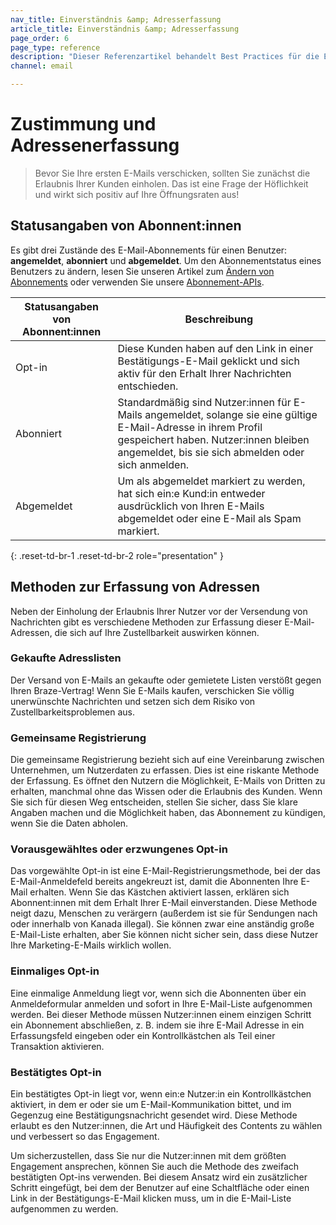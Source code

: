 ```yaml
---
nav_title: Einverständnis &amp; Adresserfassung
article_title: Einverständnis &amp; Adresserfassung
page_order: 6
page_type: reference
description: "Dieser Referenzartikel behandelt Best Practices für die Einholung von Zustimmungen und E-Mail-Adressen von Nutzer:innen und definiert die verschiedenen möglichen Statusangaben von Nutzer:innen, die sich für den Newsletter angemeldet haben."
channel: email

---
```


# Zustimmung und Adressenerfassung

> Bevor Sie Ihre ersten E-Mails verschicken, sollten Sie zunächst die Erlaubnis Ihrer Kunden einholen. Das ist eine Frage der Höflichkeit und wirkt sich positiv auf Ihre Öffnungsraten aus!

## Statusangaben von Abonnent:innen

Es gibt drei Zustände des E-Mail-Abonnements für einen Benutzer: **angemeldet**, **abonniert** und **abgemeldet**. Um den Abonnementstatus eines Benutzers zu ändern, lesen Sie unseren Artikel zum [Ändern von Abonnements]({{site.baseurl}}/user_guide/message_building_by_channel/email/managing_user_subscriptions/#changing-subscriptions) oder verwenden Sie unsere [Abonnement-APIs]({{site.baseurl}}/api/endpoints/subscription_groups/post_update_user_subscription_group_status/).

| Statusangaben von Abonnent:innen | Beschreibung |
|---|---|
| Opt-in | Diese Kunden haben auf den Link in einer Bestätigungs-E-Mail geklickt und sich aktiv für den Erhalt Ihrer Nachrichten entschieden. |
| Abonniert | Standardmäßig sind Nutzer:innen für E-Mails angemeldet, solange sie eine gültige E-Mail-Adresse in ihrem Profil gespeichert haben. Nutzer:innen bleiben angemeldet, bis sie sich abmelden oder sich anmelden. |
| Abgemeldet | Um als abgemeldet markiert zu werden, hat sich ein:e Kund:in entweder ausdrücklich von Ihren E-Mails abgemeldet oder eine E-Mail als Spam markiert. |
{: .reset-td-br-1 .reset-td-br-2 role="presentation" }

## Methoden zur Erfassung von Adressen

Neben der Einholung der Erlaubnis Ihrer Nutzer vor der Versendung von Nachrichten gibt es verschiedene Methoden zur Erfassung dieser E-Mail-Adressen, die sich auf Ihre Zustellbarkeit auswirken können. 

### Gekaufte Adresslisten

Der Versand von E-Mails an gekaufte oder gemietete Listen verstößt gegen Ihren Braze-Vertrag! Wenn Sie E-Mails kaufen, verschicken Sie völlig unerwünschte Nachrichten und setzen sich dem Risiko von Zustellbarkeitsproblemen aus.

### Gemeinsame Registrierung

Die gemeinsame Registrierung bezieht sich auf eine Vereinbarung zwischen Unternehmen, um Nutzerdaten zu erfassen. Dies ist eine riskante Methode der Erfassung. Es öffnet den Nutzern die Möglichkeit, E-Mails von Dritten zu erhalten, manchmal ohne das Wissen oder die Erlaubnis des Kunden. Wenn Sie sich für diesen Weg entscheiden, stellen Sie sicher, dass Sie klare Angaben machen und die Möglichkeit haben, das Abonnement zu kündigen, wenn Sie die Daten abholen.

### Vorausgewähltes oder erzwungenes Opt-in

Das vorgewählte Opt-in ist eine E-Mail-Registrierungsmethode, bei der das E-Mail-Anmeldefeld bereits angekreuzt ist, damit die Abonnenten Ihre E-Mail erhalten. Wenn Sie das Kästchen aktiviert lassen, erklären sich Abonnent:innen mit dem Erhalt Ihrer E-Mail einverstanden. Diese Methode neigt dazu, Menschen zu verärgern (außerdem ist sie für Sendungen nach oder innerhalb von Kanada illegal). Sie können zwar eine anständig große E-Mail-Liste erhalten, aber Sie können nicht sicher sein, dass diese Nutzer Ihre Marketing-E-Mails wirklich wollen.

### Einmaliges Opt-in

Eine einmalige Anmeldung liegt vor, wenn sich die Abonnenten über ein Anmeldeformular anmelden und sofort in Ihre E-Mail-Liste aufgenommen werden. Bei dieser Methode müssen Nutzer:innen einem einzigen Schritt ein Abonnement abschließen, z. B. indem sie ihre E-Mail Adresse in ein Erfassungsfeld eingeben oder ein Kontrollkästchen als Teil einer Transaktion aktivieren.

### Bestätigtes Opt-in

Ein bestätigtes Opt-in liegt vor, wenn ein:e Nutzer:in ein Kontrollkästchen aktiviert, in dem er oder sie um E-Mail-Kommunikation bittet, und im Gegenzug eine Bestätigungsnachricht gesendet wird. Diese Methode erlaubt es den Nutzer:innen, die Art und Häufigkeit des Contents zu wählen und verbessert so das Engagement. 

Um sicherzustellen, dass Sie nur die Nutzer:innen mit dem größten Engagement ansprechen, können Sie auch die Methode des zweifach bestätigten Opt-ins verwenden. Bei diesem Ansatz wird ein zusätzlicher Schritt eingefügt, bei dem der Benutzer auf eine Schaltfläche oder einen Link in der Bestätigungs-E-Mail klicken muss, um in die E-Mail-Liste aufgenommen zu werden. 
